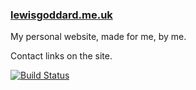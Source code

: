 ### [lewisgoddard.me.uk](https://lewisgoddard.me.uk/)

My personal website, made for me, by me.

Contact links on the site.

[![Build Status](https://travis-ci.org/lewisgoddard/lewisgoddard.me.uk.svg?branch=master)](https://travis-ci.org/lewisgoddard/lewisgoddard.me.uk)
